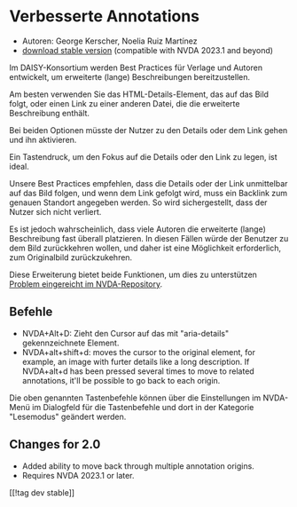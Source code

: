 # Verbesserte Annotations #

* Autoren: George Kerscher, Noelia Ruiz Martínez
* [download stable version][1] (compatible with NVDA 2023.1 and beyond)

Im DAISY-Konsortium werden Best Practices für Verlage und Autoren
entwickelt, um erweiterte (lange) Beschreibungen bereitzustellen.

Am besten verwenden Sie das HTML-Details-Element, das auf das Bild folgt,
oder einen Link zu einer anderen Datei, die die erweiterte Beschreibung
enthält.

Bei beiden Optionen müsste der Nutzer zu den Details oder dem Link gehen und
ihn aktivieren.

Ein Tastendruck, um den Fokus auf die Details oder den Link zu legen, ist
ideal.

Unsere Best Practices empfehlen, dass die Details oder der Link unmittelbar
auf das Bild folgen, und wenn dem Link gefolgt wird, muss ein Backlink zum
genauen Standort angegeben werden. So wird sichergestellt, dass der Nutzer
sich nicht verliert.

Es ist jedoch wahrscheinlich, dass viele Autoren die erweiterte (lange)
Beschreibung fast überall platzieren. In diesen Fällen würde der Benutzer zu
dem Bild zurückkehren wollen, und daher ist eine Möglichkeit erforderlich,
zum Originalbild zurückzukehren.

Diese Erweiterung bietet beide Funktionen, um dies zu unterstützen [Problem
eingereicht im NVDA-Repository][2].

## Befehle ##

* NVDA+Alt+D: Zieht den Cursor auf das mit "aria-details" gekennzeichnete
  Element.
* NVDA+alt+shift+d: moves the cursor to the original element, for example,
  an image with furter details like a long description. If NVDA+alt+d has
  been pressed several times to move to related annotations, it'll be
  possible to go back to each origin.

Die oben genannten Tastenbefehle können über die Einstellungen im NVDA-Menü
im Dialogfeld für die Tastenbefehle und dort in der Kategorie "Lesemodus"
geändert werden.

## Changes for 2.0 ##

* Added ability to move back through multiple annotation origins.
* Requires NVDA 2023.1 or later.

[[!tag dev stable]]

[1]: https://addons.nvda-project.org/files/get.php?file=enhancedannotations

[2]: https://github.com/nvaccess/nvda/issues/13940
